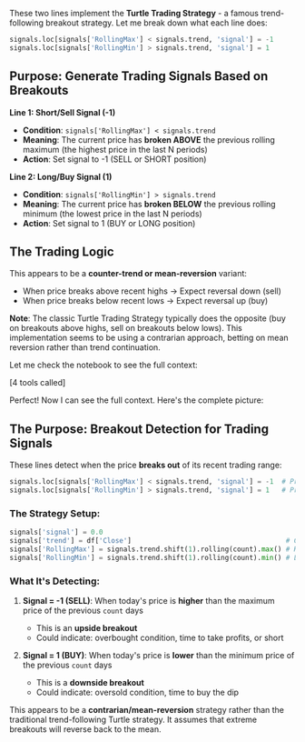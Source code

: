 These two lines implement the **Turtle Trading Strategy** - a famous trend-following breakout strategy. Let me break down what each line does:

```python
signals.loc[signals['RollingMax'] < signals.trend, 'signal'] = -1
signals.loc[signals['RollingMin'] > signals.trend, 'signal'] = 1
```

## Purpose: Generate Trading Signals Based on Breakouts

**Line 1: Short/Sell Signal (-1)**
- **Condition**: `signals['RollingMax'] < signals.trend`
- **Meaning**: The current price has **broken ABOVE** the previous rolling maximum (the highest price in the last N periods)
- **Action**: Set signal to -1 (SELL or SHORT position)

**Line 2: Long/Buy Signal (1)**
- **Condition**: `signals['RollingMin'] > signals.trend`
- **Meaning**: The current price has **broken BELOW** the previous rolling minimum (the lowest price in the last N periods)
- **Action**: Set signal to 1 (BUY or LONG position)

## The Trading Logic

This appears to be a **counter-trend or mean-reversion** variant:
- When price breaks above recent highs → Expect reversal down (sell)
- When price breaks below recent lows → Expect reversal up (buy)

**Note**: The classic Turtle Trading Strategy typically does the opposite (buy on breakouts above highs, sell on breakouts below lows). This implementation seems to be using a contrarian approach, betting on mean reversion rather than trend continuation.

Let me check the notebook to see the full context:

[4 tools called]

Perfect! Now I can see the full context. Here's the complete picture:

## The Purpose: **Breakout Detection for Trading Signals**

These lines detect when the price **breaks out** of its recent trading range:

```python
signals.loc[signals['RollingMax'] < signals.trend, 'signal'] = -1  # Price broke ABOVE recent high
signals.loc[signals['RollingMin'] > signals.trend, 'signal'] = 1   # Price broke BELOW recent low
```

### The Strategy Setup:

```python
signals['signal'] = 0.0
signals['trend'] = df['Close']                                      # Current prices
signals['RollingMax'] = signals.trend.shift(1).rolling(count).max() # Highest price in last 'count' days (excluding today)
signals['RollingMin'] = signals.trend.shift(1).rolling(count).min() # Lowest price in last 'count' days (excluding today)
```

### What It's Detecting:

1. **Signal = -1 (SELL)**: When today's price is **higher** than the maximum price of the previous `count` days
   - This is an **upside breakout** 
   - Could indicate: overbought condition, time to take profits, or short

2. **Signal = 1 (BUY)**: When today's price is **lower** than the minimum price of the previous `count` days
   - This is a **downside breakout**
   - Could indicate: oversold condition, time to buy the dip

This appears to be a **contrarian/mean-reversion** strategy rather than the traditional trend-following Turtle strategy. It assumes that extreme breakouts will reverse back to the mean.